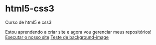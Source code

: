# html5-css3
 Curso de html5 e css3 

Estou aprendendo a criar site e agora vou gerenciar meus repositórios!
<a href="C:\Users\maria\Documents\programaçao\html5-css3\modulo2\ex21\desafio10\des10.html">Executar o nosso site</a>
<a href="C:\Users\maria\Documents\programaçao\html5-css3\modulo3\ex22\fundo06.html">Teste de background-image</a>

